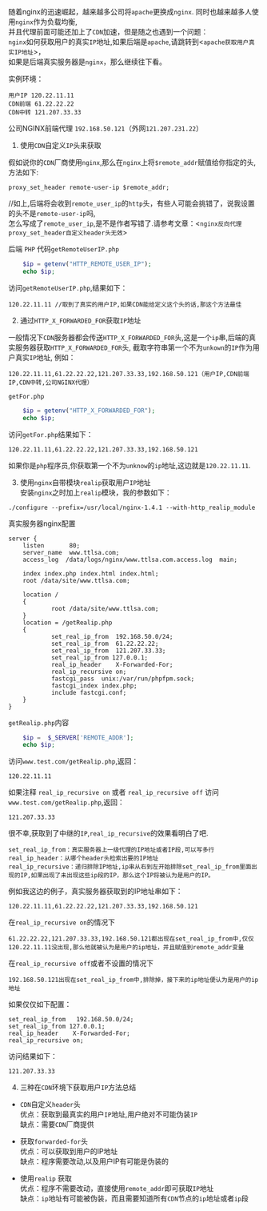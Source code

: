 随着nginx的迅速崛起，越来越多公司将`apache`更换成`nginx`. 同时也越来越多人使用`nginx`作为负载均衡,   
并且代理前面可能还加上了`CDN`加速，但是随之也遇到一个问题：  
`nginx`如何获取用户的真实`IP`地址,如果后端是`apache`,请跳转到<`apache获取用户真实IP地址`>，  
如果是后端真实服务器是`nginx`，那么继续往下看。  

实例环境：  
```
用户IP 120.22.11.11
CDN前端 61.22.22.22
CDN中转 121.207.33.33
```
公司NGINX前端代理 `192.168.50.121`（外网`121.207.231.22`）  

1. 使用`CDN`自定义`IP`头来获取  

假如说你的`CDN`厂商使用`nginx`,那么在`nginx`上将`$remote_addr`赋值给你指定的头,方法如下:  
```
proxy_set_header remote-user-ip $remote_addr;
```
//如上,后端将会收到`remote_user_ip`的`http`头，有些人可能会挑错了，说我设置的头不是`remote-user-ip`吗,  
怎么写成了`remote_user_ip`,是不是作者写错了.请参考文章：<`nginx反向代理proxy_set_header自定义header头无效`>  

后端 `PHP` 代码`getRemoteUserIP.php`  
```php
    $ip = getenv("HTTP_REMOTE_USER_IP");
    echo $ip;   
```

访问`getRemoteUserIP.php`,结果如下：  
```
120.22.11.11 //取到了真实的用户IP,如果CDN能给定义这个头的话,那这个方法最佳
```
2. 通过`HTTP_X_FORWARDED_FOR`获取`IP`地址  

一般情况下`CDN`服务器都会传送`HTTP_X_FORWARDED_FOR`头,这是一个`ip`串,后端的真实服务器获取`HTTP_X_FORWARDED_FOR`头,
截取字符串第一个不为`unkown`的`IP`作为用户真实`IP`地址, 例如：  
```
120.22.11.11,61.22.22.22,121.207.33.33,192.168.50.121（用户IP,CDN前端IP,CDN中转,公司NGINX代理）
```
`getFor.php`
```php
    $ip = getenv("HTTP_X_FORWARDED_FOR");
    echo $ip;
```

访问`getFor.php`结果如下：  
```
120.22.11.11,61.22.22.22,121.207.33.33,192.168.50.121
```
如果你是`php`程序员,你获取第一个不为`unknow`的`ip`地址,这边就是`120.22.11.11`.

3. 使用`nginx`自带模块`realip`获取用户`IP`地址  
安装`nginx`之时加上`realip`模块，我的参数如下：  
```linux
./configure --prefix=/usr/local/nginx-1.4.1 --with-http_realip_module
```
真实服务器nginx配置  
```
server {
    listen       80;
    server_name  www.ttlsa.com;
    access_log  /data/logs/nginx/www.ttlsa.com.access.log  main;

    index index.php index.html index.html;
    root /data/site/www.ttlsa.com;

    location /
    {
            root /data/site/www.ttlsa.com;
    }
    location = /getRealip.php
    {
            set_real_ip_from  192.168.50.0/24;
            set_real_ip_from  61.22.22.22;
            set_real_ip_from  121.207.33.33;
            set_real_ip_from 127.0.0.1;
            real_ip_header    X-Forwarded-For;
            real_ip_recursive on;
            fastcgi_pass  unix:/var/run/phpfpm.sock;
            fastcgi_index index.php;
            include fastcgi.conf;
    }
}
```

`getRealip.php`内容  
```php
    $ip =  $_SERVER['REMOTE_ADDR'];
    echo $ip;   
```

访问`www.test.com/getRealip.php`,返回：  
```
120.22.11.11
```

如果注释 `real_ip_recursive on` 或者 `real_ip_recursive off`
访问`www.test.com/getRealip.php`,返回：  
```
121.207.33.33
```

很不幸,获取到了中继的`IP`,`real_ip_recursive`的效果看明白了吧.
```
set_real_ip_from：真实服务器上一级代理的IP地址或者IP段,可以写多行
real_ip_header：从哪个header头检索出要的IP地址
real_ip_recursive：递归排除IP地址,ip串从右到左开始排除set_real_ip_from里面出现的IP,如果出现了未出现这些ip段的IP，那么这个IP将被认为是用户的IP。
```
例如我这边的例子，真实服务器获取到的IP地址串如下：
```
120.22.11.11,61.22.22.22,121.207.33.33,192.168.50.121
```
在`real_ip_recursive on`的情况下  
```
61.22.22.22,121.207.33.33,192.168.50.121都出现在set_real_ip_from中,仅仅120.22.11.11没出现,那么他就被认为是用户的ip地址，并且赋值到remote_addr变量
```

在`real_ip_recursive off`或者不设置的情况下  
```
192.168.50.121出现在set_real_ip_from中,排除掉，接下来的ip地址便认为是用户的ip地址
```
如果仅仅如下配置：  
```
set_real_ip_from   192.168.50.0/24;
set_real_ip_from 127.0.0.1;
real_ip_header    X-Forwarded-For;
real_ip_recursive on;
```

访问结果如下：  
```
121.207.33.33
```
4. 三种在`CDN`环境下获取用户`IP`方法总结  
*  `CDN`自定义`header`头  
优点：获取到最真实的用户`IP`地址,用户绝对不可能伪装`IP`  
缺点：需要`CDN`厂商提供  

* 获取`forwarded-for`头  
优点：可以获取到用户的IP地址  
缺点：程序需要改动,以及用户IP有可能是伪装的  

* 使用`realip` 获取  
优点：程序不需要改动，直接使用`remote_addr`即可获取`IP`地址  
缺点：`ip`地址有可能被伪装，而且需要知道所有`CDN`节点的`ip`地址或者`ip`段  
